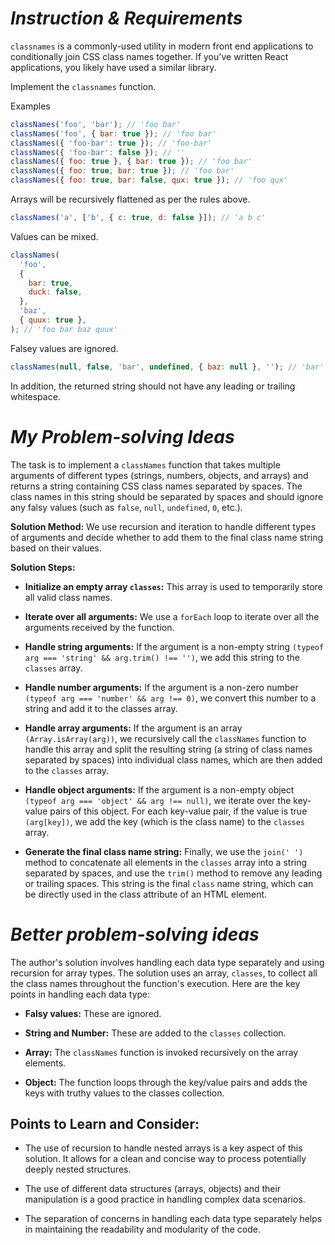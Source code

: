 # *Instruction & Requirements*

`classnames` is a commonly-used utility in modern front end applications to conditionally join CSS class names together. If you've written React applications, you likely have used a similar library.

Implement the `classnames` function.

Examples
```javascript
classNames('foo', 'bar'); // 'foo bar'
classNames('foo', { bar: true }); // 'foo bar'
classNames({ 'foo-bar': true }); // 'foo-bar'
classNames({ 'foo-bar': false }); // ''
classNames({ foo: true }, { bar: true }); // 'foo bar'
classNames({ foo: true, bar: true }); // 'foo bar'
classNames({ foo: true, bar: false, qux: true }); // 'foo qux'
```

Arrays will be recursively flattened as per the rules above.

```javascript
classNames('a', ['b', { c: true, d: false }]); // 'a b c'
```

Values can be mixed.

```javascript
classNames(
  'foo',
  {
    bar: true,
    duck: false,
  },
  'baz',
  { quux: true },
); // 'foo bar baz quux'
```

Falsey values are ignored.

```javascript
classNames(null, false, 'bar', undefined, { baz: null }, ''); // 'bar'
```
In addition, the returned string should not have any leading or trailing whitespace.

# *My Problem-solving Ideas*

The task is to implement a `classNames` function that takes multiple arguments of different types (strings, numbers, objects, and arrays) and returns a string containing CSS class names separated by spaces. The class names in this string should be separated by spaces and should ignore any falsy values (such as `false`, `null`, `undefined`, `0`, etc.).

**Solution Method:**
We use recursion and iteration to handle different types of arguments and decide whether to add them to the final class name string based on their values.

**Solution Steps:**

- **Initialize an empty array `classes`:** This array is used to temporarily store all valid class names.

- **Iterate over all arguments:** We use a `forEach` loop to iterate over all the arguments received by the function.

- **Handle string arguments:** If the argument is a non-empty string `(typeof arg === 'string' && arg.trim() !== '')`, we add this string to the `classes` array.
  
- **Handle number arguments:** If the argument is a non-zero number `(typeof arg === 'number' && arg !== 0)`, we convert this number to a string and add it to the classes array.
  
- **Handle array arguments:** If the argument is an array `(Array.isArray(arg))`, we recursively call the `classNames` function to handle this array and split the resulting string (a string of class names separated by spaces) into individual class names, which are then added to the `classes` array.
- **Handle object arguments:** If the argument is a non-empty object `(typeof arg === 'object' && arg !== null)`, we iterate over the key-value pairs of this object. For each key-value pair, if the value is true `(arg[key])`, we add the key (which is the class name) to the `classes` array.

- **Generate the final class name string:** Finally, we use the `join(' ')` method to concatenate all elements in the `classes` array into a string separated by spaces, and use the `trim()` method to remove any leading or trailing spaces. This string is the final `class` name string, which can be directly used in the class attribute of an HTML element.


# *Better problem-solving ideas*

The author's solution involves handling each data type separately and using recursion for array types. The solution uses an array, `classes`, to collect all the class names throughout the function's execution. Here are the key points in handling each data type:

- **Falsy values:** These are ignored.

- **String and Number:** These are added to the `classes` collection.

- **Array:** The `classNames` function is invoked recursively on the array elements.

- **Object:** The function loops through the key/value pairs and adds the keys with truthy values to the classes collection.

## Points to Learn and Consider:

- The use of recursion to handle nested arrays is a key aspect of this solution. It allows for a clean and concise way to process potentially deeply nested structures.

- The use of different data structures (arrays, objects) and their manipulation is a good practice in handling complex data scenarios.

- The separation of concerns in handling each data type separately helps in maintaining the readability and modularity of the code.